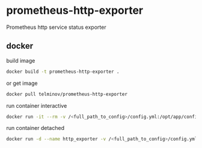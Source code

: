 # prometheus-http-exporter
Prometheus http service status exporter

## docker
build image
```bash
docker build -t prometheus-http-exporter .
```
or get image
```bash
docker pull telminov/prometheus-http-exporter
```

run container interactive
```bash
docker run -it --rm -v /<full_path_to_config>/config.yml:/opt/app/config.yml -p 9115:9115 telminov/prometheus-http-exporter

```

run container detached
```bash
docker run -d --name http_exporter -v /<full_path_to_config>/config.yml:/opt/app/config.yml -p 9115:9115 telminov/prometheus-http-exporter

```
